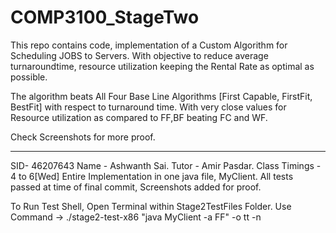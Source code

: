 # COMP3100_StageTwo
This repo contains code, implementation of a Custom Algorithm for Scheduling JOBS to Servers. With objective to reduce average turnaroundtime, resource utilization keeping the Rental Rate as optimal as possible.

The algorithm beats All Four Base Line Algorithms [First Capable, FirstFit, BestFit] with respect to turnaround time. With very close values for Resource utilization as compared to FF,BF beating FC and WF. 

Check Screenshots for more proof. 

-----------------------------------------------------------------------------------------------------------------------------------------------------------

SID- 46207643
Name - Ashwanth Sai.
Tutor - Amir Pasdar.
Class Timings - 4 to 6[Wed]
Entire Implementation in one java file, MyClient. All tests passed at time of final commit, Screenshots added for proof.


To Run Test Shell, Open Terminal within Stage2TestFiles Folder. Use Command -> ./stage2-test-x86 "java MyClient -a FF" -o tt -n
